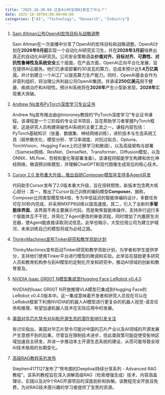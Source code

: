 ```yaml
---
title: "2025.10.30.04 过去4小时全球AI发生了什么？"
date: 2025-10-30T04:00:00+08:00
categories: ["AI", "Technology", "Research", "Industry"]
---
```


1.  [Sam Altman公布OpenAI宏伟目标与战略调整](https://x.com/sama/status/1983584366547829073)

    Sam Altman在一次直播中分享了OpenAI的宏伟目标和战略调整。OpenAI计划在**2026年9月前**实现一个自动化AI研究实习生，并在**2028年3月前**培养出真正的自动化AI研究员。公司安全策略涵盖**价值对齐、目标对齐、可靠性、对抗性鲁棒性及系统安全**五个层面。在产品方面，OpenAI正向平台化发展，旨在提供AI云服务。他们已承诺部署约30吉瓦的算力，总成本预计达**1.4万亿美元**，并计划建立一个AI工厂以提高算力生产能力。同时，OpenAI基金会作为非营利组织，将治理公共利益公司OpenAI集团，并承诺**250亿美元**用于健康、疾病治疗和AI韧性。预计AI系统将在**2026年**产生小型新发现，**2028年**实现重大突破。

2.  [Andrew Ng发布PyTorch深度学习专业证书](https://x.com/AndrewYNg/status/1983585327525822471)

    Andrew Ng宣布推出由@lmoroney教授的“PyTorch深度学习”专业证书课程。该课程是一个三阶段的专业证书项目，旨在帮助学习者掌握PyTorch框架，这是研究人员构建突破性AI系统的主要工具之一。课程内容包括：PyTorch基础知识（张量、数据集、神经网络训练），进阶技术与生态系统工具（超参数优化、模型分析、学习率调度、对抗过拟合、Optuna、TorchVision、Hugging Face上的迁移学习和微调），以及高级架构与部署（Siamese网络、ResNet、DenseNet、Transformer、Diffusion模型，以及ONNX、MLflow、剪枝和量化等部署准备）。该课程将赋能学生构建和优化神经网络，微调预训练模型，并理解ChatGPT和现代图像生成背后的核心技术。

3.  [Cursor 2.0 发布重大升级，推出自研Composer模型并支持多Agent并发](https://x.com/op7418/status/1983581112451658162)

    代码助手Cursor发布了2.0版本重大升级，旨在扭转颓势。新版本包含两大核心部分：其一，推出了Cursor自己训练的编码模型**Composer**。据称，Composer比同类型模型快4倍，专为中低延迟的智能体编码设计，多数任务可在30秒内完成，并采用MXFP8训练以提高速度。其二，引入了全新的**多智能体界面**，该界面不再主要展示代码，而是聚焦智能体操作，支持并行运行多个智能体互不干扰，并简化了Agent更改的审查流程，同时增加了内置原生浏览器，使Agent能直接读取测试信息。此举也暗示，大型应用公司为建立护城河，未来训练自己的模型将成为必经之路。

4.  [ThinkyMachines宣布Tinker研究和教学资助计划](https://x.com/ClementDelangue/status/1983589446088806803)

    ThinkyMachines宣布启动Tinker研究和教学资助计划，为学者和学生提供学分，支持他们使用Tinker平台进行模型的微调和实验。此举旨在鼓励更多研究人员和教育机构参与到AI模型的定制化开发和研究中，推动AI领域的创新和教育普及。

5.  [NVIDIA Isaac GR00T N模型集成至Hugging Face LeRobot v0.4.0](https://x.com/ClementDelangue/status/1983568508353978443)

    NVIDIA的Isaac GR00T N开放推理VLA模型已集成到Hugging Face的LeRobot v0.4.0版本中。这一集成意味着开发者和研究人员现在可以在LeRobot框架下利用NVIDIA的机器人AI模型进行更复杂的机器人视觉-语言任务和推理，有望加速机器人技术在实际应用中的发展。

6.  [美国对华芯片禁令对AI和开源生态的潜在影响引发关注](https://x.com/ClementDelangue/status/1983573794540208196)

    有讨论指出，美国对华芯片禁令可能对中国的芯片产业以及AI领域的开源发展产生意想不到的后果。尽管旨在限制技术进步，但此类政策可能促使受影响区域加速自主研发，并进一步推动本土开源生态系统的建设，从而可能导致全球AI技术格局的长期变化。

7.  [高级RAG教程系列发布](https://x.com/dotey/status/1983574584986099816)

    Stephen4171127发布了“熊布朗的Deeptoai持续分享系列 - Advanced RAG 教程”。该系列教程旨在深入讲解高级RAG（检索增强生成）技术，内容涵盖理论、实践以及对9个RAG开源项目的深度剖析和拆解。该教程完全开放且免费，为对RAG技术感兴趣的学习者提供了宝贵的资源。